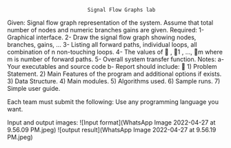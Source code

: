                               Signal Flow Graphs lab

Given:
    Signal flow graph representation of the system. Assume that total number of nodes and numeric branches gains are given.
Required:
    1- Graphical interface.
    2- Draw the signal flow graph showing nodes, branches, gains, …
    3- Listing all forward paths, individual loops, all combination of n non-touching loops.
    4- The values of  , 1 , …, m where m is number of forward paths.
    5- Overall system transfer function.
Notes:
    a- Your executables and source code
    b- Report should include: 
        1) Problem Statement.
        2) Main Features of the program and additional options if exists.
        3) Data Structure.
        4) Main modules.
        5) Algorithms used.
        6) Sample runs.
        7) Simple user guide.

Each team must submit the following:
 Use any programming language you want.

Input and output images:
  ![Input format](WhatsApp Image 2022-04-27 at 9.56.09 PM.jpeg)
  ![output result](WhatsApp Image 2022-04-27 at 9.56.19 PM.jpeg)
